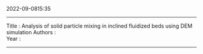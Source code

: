 2022-09-0815:35

---
Title :  Analysis of solid particle mixing in inclined fluidized beds using DEM simulation
Authors :  
Year : 

---





